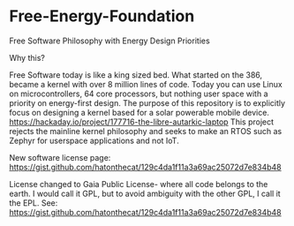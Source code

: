 # Free-Energy-Foundation
Free Software Philosophy with Energy Design Priorities

Why this?

Free Software today is like a king sized bed. What started on the 386, became a kernel with over 8 million lines of code. Today you can use Linux on microcontrollers, 64 core processors, but nothing user space with a priority on energy-first design. The purpose of this repository is to explicitly focus on designing a kernel based for a solar powerable mobile device. https://hackaday.io/project/177716-the-libre-autarkic-laptop
This project rejects the mainline kernel philosophy and seeks to make an RTOS such as Zephyr for userspace applications and not IoT. 

New software license page: https://gist.github.com/hatonthecat/129c4da1f11a3a69ac25072d7e834b48

License changed to Gaia Public License- where all code belongs to the earth. I would call it GPL, but to avoid ambiguity with the other GPL, I call it the EPL. See: 
https://gist.github.com/hatonthecat/129c4da1f11a3a69ac25072d7e834b48 
